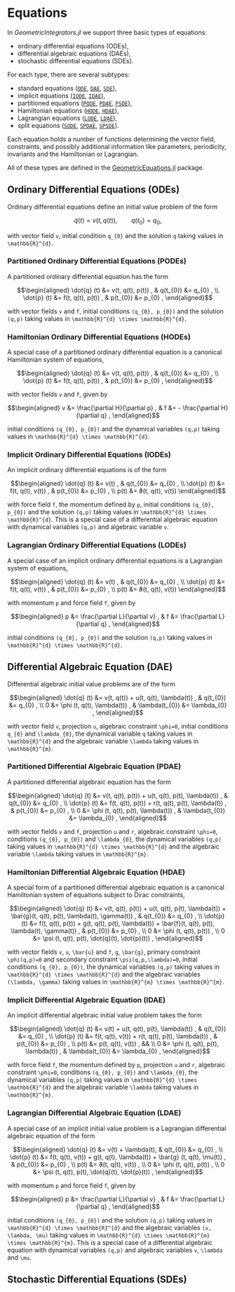 # Equations

In *GeometricIntegrators.jl* we support three basic types of equations:

* ordinary differential equations (ODEs),
* differential algebraic equations (DAEs),
* stochastic differential equations (SDEs).

For each type, there are several subtypes:

* standard equations ([`ODE`](@ref), [`DAE`](@ref), [`SDE`](@ref)),
* implicit equations ([`IODE`](@ref), [`IDAE`](@ref)),
* partitioned equations ([`PODE`](@ref), [`PDAE`](@ref), [`PSDE`](@ref)),
* Hamiltonian equations ([`HODE`](@ref), [`HDAE`](@ref)),
* Lagrangian equations ([`LODE`](@ref), [`LDAE`](@ref)),
* split equations ([`SODE`](@ref), [`SPDAE`](@ref), [`SPSDE`](@ref)).

Each equation holds a number of functions determining the vector field, constraints, and possibly additional information like parameters, periodicity, invariants and the Hamiltonian or Lagrangian.

All of these types are defined in the [GeometricEquations.jl](https://github.com/JuliaGNI/GeometricEquations.jl) package.


## Ordinary Differential Equations (ODEs)

Ordinary differential equations define an initial value problem of the form
```math
\dot{q} (t) = v(t, q(t)) , \qquad q(t_{0}) = q_{0} ,
```
with vector field ``v``, initial condition ``q_{0}`` and the solution
``q`` taking values in ``\mathbb{R}^{d}``.

### Partitioned Ordinary Differential Equations (PODEs)

A partitioned ordinary differential equation has the form
```math
\begin{aligned}
\dot{q} (t) &= v(t, q(t), p(t)) , &
q(t_{0}) &= q_{0} , \\
\dot{p} (t) &= f(t, q(t), p(t)) , &
p(t_{0}) &= p_{0} ,
\end{aligned}
```
with vector fields ``v`` and ``f``, initial conditions ``(q_{0}, p_{0})`` and the solution
``(q,p)`` taking values in ``\mathbb{R}^{d} \times \mathbb{R}^{d}``.

### Hamiltonian Ordinary Differential Equations (HODEs)

A special case of a partitioned ordinary differential equation is a canonical
Hamiltonian system of equations,
```math
\begin{aligned}
\dot{q} (t) &= v(t, q(t), p(t)) , & q(t_{0}) &= q_{0} , \\
\dot{p} (t) &= f(t, q(t), p(t)) , & p(t_{0}) &= p_{0} ,
\end{aligned}
```
with vector fields ``v`` and ``f``, given by
```math
\begin{aligned}
v &=   \frac{\partial H}{\partial p} , &
f &= - \frac{\partial H}{\partial q} ,
\end{aligned}
```
initial conditions ``(q_{0}, p_{0})`` and the dynamical variables ``(q,p)``
taking values in ``\mathbb{R}^{d} \times \mathbb{R}^{d}``.

### Implicit Ordinary Differential Equations (IODEs)

An implicit ordinary differential equations is of the form
```math
\begin{aligned}
\dot{q} (t) &= v(t) , &
q(t_{0}) &= q_{0} , \\
\dot{p} (t) &= f(t, q(t), v(t)) , &
p(t_{0}) &= p_{0} , \\
p(t) &= ϑ(t, q(t), v(t))
\end{aligned}
```
with force field ``f``, the momentum defined by ``p``, initial conditions ``(q_{0}, p_{0})`` and the solution
``(q,p)`` taking values in ``\mathbb{R}^{d} \times \mathbb{R}^{d}``.
This is a special case of a differential algebraic equation with dynamical
variables ``(q,p)`` and algebraic variable ``v``.

### Lagrangian Ordinary Differential Equations (LODEs)

A special case of an implicit ordinary differential equations is a Lagrangian system of equations,
```math
\begin{aligned}
\dot{q} (t) &= v(t) , &
q(t_{0}) &= q_{0} , \\
\dot{p} (t) &= f(t, q(t), v(t)) , &
p(t_{0}) &= p_{0} , \\
p(t) &= ϑ(t, q(t), v(t))
\end{aligned}
```
with momentum ``p`` and force field ``f``, given by
```math
\begin{aligned}
p &= \frac{\partial L}{\partial v} , &
f &= \frac{\partial L}{\partial q} ,
\end{aligned}
```
initial conditions ``(q_{0}, p_{0})`` and the solution ``(q,p)`` taking values
in ``\mathbb{R}^{d} \times \mathbb{R}^{d}``.



## Differential Algebraic Equation (DAE)

Differential algebraic initial value problems are of the form
```math
\begin{aligned}
\dot{q} (t) &= v(t, q(t)) + u(t, q(t), \lambda(t)) , & q(t_{0}) &= q_{0} , \\
0 &= \phi (t, q(t), \lambda(t)) , & \lambda(t_{0}) &= \lambda_{0} ,
\end{aligned}
```
with vector field ``v``, projection ``u``, algebraic constraint ``\phi=0``,
initial conditions ``q_{0}`` and ``\lambda_{0}``, the dynamical variable ``q``
taking values in ``\mathbb{R}^{d}`` and the algebraic variable ``\lambda``
taking values in ``\mathbb{R}^{m}``.


### Partitioned Differential Algebraic Equation (PDAE)

A partitioned differential algebraic equation has the form
```math
\begin{aligned}
\dot{q} (t) &= v(t, q(t), p(t)) + u(t, q(t), p(t), \lambda(t)) , & q(t_{0}) &= q_{0} , \\
\dot{p} (t) &= f(t, q(t), p(t)) + r(t, q(t), p(t), \lambda(t)) , & p(t_{0}) &= p_{0} , \\
0 &= \phi (t, q(t), p(t), \lambda(t)) , & \lambda(t_{0}) &= \lambda_{0} ,
\end{aligned}
```
with vector fields ``v`` and ``f``, projection ``u`` and ``r``,
algebraic constraint ``\phi=0``,
conditions ``(q_{0}, p_{0})`` and ``\lambda_{0}``, the dynamical variables
``(q,p)`` taking values in ``\mathbb{R}^{d} \times \mathbb{R}^{d}`` and
the algebraic variable ``\lambda`` taking values in ``\mathbb{R}^{m}``.

### Hamiltonian Differential Algebraic Equation (HDAE)

A special form of a partitioned differential algebraic equation is
a canonical Hamiltonian system of equations subject to Dirac constraints,
```math
\begin{aligned}
\dot{q} (t) &= v(t, q(t), p(t)) + u(t, q(t), p(t), \lambda(t)) + \bar{g}(t, q(t), p(t), \lambda(t), \gamma(t)) , & q(t_{0}) &= q_{0} , \\
\dot{p} (t) &= f(t, q(t), p(t)) + g(t, q(t), p(t), \lambda(t)) + \bar{f}(t, q(t), p(t), \lambda(t), \gamma(t)) , & p(t_{0}) &= p_{0} , \\
0 &= \phi (t, q(t), p(t)) , \\
0 &= \psi (t, q(t), p(t), \dot{q}(t), \dot{p}(t)) ,
\end{aligned}
```
with vector fields ``v``, ``u``, ``\bar{u}`` and ``f``, ``g``, ``\bar{g}``,
primary constraint ``\phi(q,p)=0`` and secondary constraint ``\psi(q,p,\lambda)=0``,
initial conditions ``(q_{0}, p_{0})``, the dynamical variables ``(q,p)``
taking values in ``\mathbb{R}^{d} \times \mathbb{R}^{d}`` and
the algebraic variables ``(\lambda, \gamma)`` taking values in
``\mathbb{R}^{m} \times \mathbb{R}^{m}``.


### Implicit Differential Algebraic Equation (IDAE)

An implicit differential algebraic initial value problem takes the form
```math
\begin{aligned}
\dot{q} (t) &= v(t) + u(t, q(t), p(t), \lambda(t)) , & q(t_{0}) &= q_{0} , \\
\dot{p} (t) &= f(t, q(t), v(t)) + r(t, q(t), p(t), \lambda(t)) , & p(t_{0}) &= p_{0} , \\
p(t) &= p(t, q(t), v(t)) , && \\
0 &= \phi (t, q(t), p(t), \lambda(t)) , & \lambda(t_{0}) &= \lambda_{0} ,
\end{aligned}
```
with force field ``f``, the momentum defined by ``p``, projection ``u`` and ``r``,
algebraic constraint ``\phi=0``,
conditions ``(q_{0}, p_{0})`` and ``\lambda_{0}``, the dynamical variables
``(q,p)`` taking values in ``\mathbb{R}^{d} \times \mathbb{R}^{d}`` and
the algebraic variable ``\lambda`` taking values in ``\mathbb{R}^{m}``.


### Lagrangian Differential Algebraic Equation (LDAE)

A special case of an implicit initial value problem is a Lagrangian differential
algebraic equation of the form
```math
\begin{aligned}
\dot{q} (t) &= v(t) + \lambda(t), &
q(t_{0}) &= q_{0} , \\
\dot{p} (t) &= f(t, q(t), v(t)) + g(t, q(t), \lambda(t)) + \bar{g} (t, q(t), \mu(t)) , &
p(t_{0}) &= p_{0} , \\
p(t) &= ϑ(t, q(t), v(t)) , \\
0 &= \phi (t, q(t), p(t)) , \\
0 &= \psi (t, q(t), p(t), \dot{q}(t), \dot{p}(t)) ,
\end{aligned}
```
with momentum ``p`` and force field ``f``, given by
```math
\begin{aligned}
p &= \frac{\partial L}{\partial v} , &
f &= \frac{\partial L}{\partial q} ,
\end{aligned}
```
initial conditions ``(q_{0}, p_{0})`` and the solution
``(q,p)`` taking values in ``\mathbb{R}^{d} \times \mathbb{R}^{d}`` and
the algebraic variables ``(v, \lambda, \mu)`` taking values in
``\mathbb{R}^{d} \times \mathbb{R}^{m} \times \mathbb{R}^{m}``.
This is a special case of a differential algebraic equation with dynamical
variables ``(q,p)`` and algebraic variables ``v``, ``\lambda`` and ``\mu``.


## Stochastic Differential Equations (SDEs)

